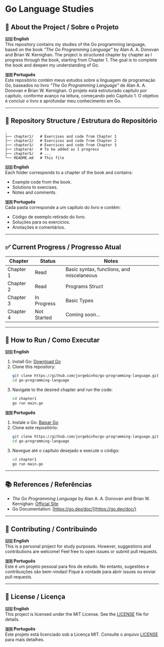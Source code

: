 # Go Language Studies

## 📖 About the Project / Sobre o Projeto

**🇺🇸 English**  
This repository contains my studies of the Go programming language, based on the book *"The Go Programming Language"* by Alan A. A. Donovan and Brian W. Kernighan. The project is structured chapter by chapter as I progress through the book, starting from Chapter 1. The goal is to complete the book and deepen my understanding of Go.

**🇧🇷 Português**  
Este repositório contém meus estudos sobre a linguagem de programação Go, baseados no livro *"The Go Programming Language"* de Alan A. A. Donovan e Brian W. Kernighan. O projeto está estruturado capítulo por capítulo, conforme avanço na leitura, começando pelo Capítulo 1. O objetivo é concluir o livro e aprofundar meu conhecimento em Go.

---

## 📂 Repository Structure / Estrutura do Repositório

```
.
├── chapter1/   # Exercises and code from Chapter 1
├── chapter2/   # Exercices and code from Chapter 2
├── chapter3/   # Exercices and code from Chapter 3
├── chapter4/   # To be added as I progress
├── chapter5/   # ...
└── README.md   # This file
```

**🇺🇸 English**  
Each folder corresponds to a chapter of the book and contains:
- Example code from the book.
- Solutions to exercises.
- Notes and comments.

**🇧🇷 Português**  
Cada pasta corresponde a um capítulo do livro e contém:
- Código de exemplo retirado do livro.
- Soluções para os exercícios.
- Anotações e comentários.

---

## ✅ Current Progress / Progresso Atual

| Chapter   | Status       | Notes                              |
|-----------|--------------|------------------------------------|
| Chapter 1 | Read  | Basic syntax, functions, and miscelaneous |
| Chapter 2 | Read  | Programs Struct               |
| Chapter 3 | In Progress  | Basic Types              |
| Chapter 4 | Not Started  | Coming soon...                    |

---

## 🚀 How to Run / Como Executar

**🇺🇸 English**  
1. Install Go: [Download Go](https://go.dev/dl/)
2. Clone this repository:
   ```bash
   git clone https://github.com/jorgebinho/go-programming-language.git
   cd go-programming-language
   ```
3. Navigate to the desired chapter and run the code:
   ```bash
   cd chapter1
   go run main.go
   ```

**🇧🇷 Português**  
1. Instale o Go: [Baixar Go](https://go.dev/dl/)
2. Clone este repositório:
   ```bash
   git clone https://github.com/jorgebinho/go-programming-language.git
   cd go-programming-language
   ```
3. Navegue até o capítulo desejado e execute o código:
   ```bash
   cd chapter1
   go run main.go
   ```

---

## 📚 References / Referências

- *The Go Programming Language* by Alan A. A. Donovan and Brian W. Kernighan: [Official Site](https://www.gopl.io/)
- Go Documentation: [https://go.dev/doc/](https://go.dev/doc/)

---

## 🤝 Contributing / Contribuindo

**🇺🇸 English**  
This is a personal project for study purposes. However, suggestions and contributions are welcome! Feel free to open issues or submit pull requests.

**🇧🇷 Português**  
Este é um projeto pessoal para fins de estudo. No entanto, sugestões e contribuições são bem-vindas! Fique à vontade para abrir issues ou enviar pull requests.

---

## 📜 License / Licença

**🇺🇸 English**  
This project is licensed under the MIT License. See the [LICENSE](LICENSE) file for details.

**🇧🇷 Português**  
Este projeto está licenciado sob a Licença MIT. Consulte o arquivo [LICENSE](LICENSE) para mais detalhes.
